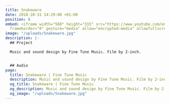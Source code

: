 ```yaml
---
title: Snakeware
date: 2018-10-31 14:29:00 +01:00
position: 8
embed: <iframe width="560" height="315" src="https://www.youtube.com/embed/C-U3nPh6kgo?rel=0&amp;showinfo=0"
  frameborder="0" gesture="media" allow="encrypted-media" allowfullscreen></iframe>
image: "/uploads/Snakeware.jpg"
description: |-
  ## Project

  Music and sound design by Fine Tune Music. Film by 2-inch.


  ## Audio
page:
  title: Snakeware | Fine Tune Music
  description: Music and sound design by Fine Tune Music. Film by 2-inch.
  og_title: Snakeware | Fine Tune Music
  og_description: Music and sound design by Fine Tune Music. Film by 2-inch.
  og_image: "/uploads/Snakeware.jpg"
---
```


